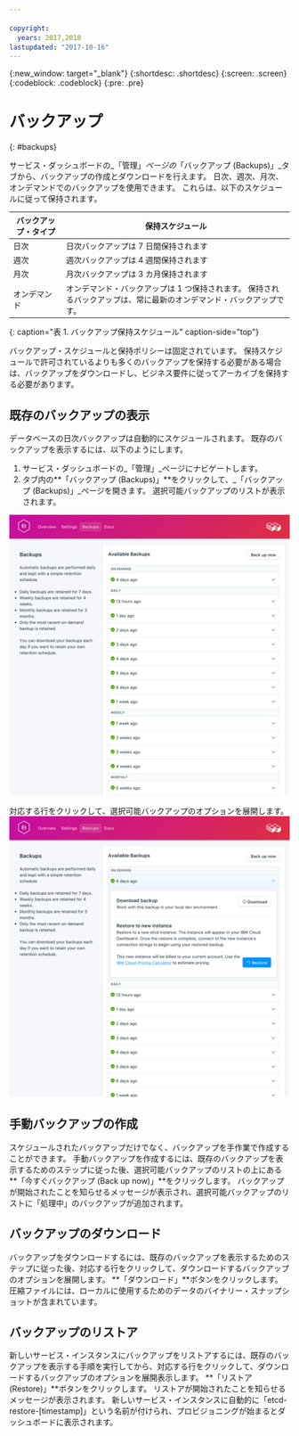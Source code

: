 ```yaml
---

copyright:
  years: 2017,2018
lastupdated: "2017-10-16"
---
```


{:new_window: target="_blank"}
{:shortdesc: .shortdesc}
{:screen: .screen}
{:codeblock: .codeblock}
{:pre: .pre}

# バックアップ
{: #backups}

サービス・ダッシュボードの_「管理」_ページの_「バックアップ (Backups)」_タブから、バックアップの作成とダウンロードを行えます。 日次、週次、月次、オンデマンドでのバックアップを使用できます。 これらは、以下のスケジュールに従って保持されます。

バックアップ・タイプ|保持スケジュール
----------|-----------
日次|日次バックアップは 7 日間保持されます
週次|週次バックアップは 4 週間保持されます
月次|月次バックアップは 3 カ月保持されます
オンデマンド|オンデマンド・バックアップは 1 つ保持されます。 保持されるバックアップは、常に最新のオンデマンド・バックアップです。
{: caption="表 1. バックアップ保持スケジュール" caption-side="top"}

バックアップ・スケジュールと保持ポリシーは固定されています。 保持スケジュールで許可されているよりも多くのバックアップを保持する必要がある場合は、バックアップをダウンロードし、ビジネス要件に従ってアーカイブを保持する必要があります。

## 既存のバックアップの表示

データベースの日次バックアップは自動的にスケジュールされます。 既存のバックアップを表示するには、以下のようにします。

1. サービス・ダッシュボードの_「管理」_ページにナビゲートします。
2. タブ内の**「バックアップ (Backups)」**をクリックして、_「バックアップ (Backups)」_ページを開きます。 選択可能バックアップのリストが表示されます。

  ![選択可能バックアップ](./images/etcd-backups-show.png "選択可能バックアップのリスト。")

対応する行をクリックして、選択可能バックアップのオプションを展開します。
  ![バックアップ・オプション](./images/etcd-backups-options.png "バックアップのオプション。") 

## 手動バックアップの作成

スケジュールされたバックアップだけでなく、バックアップを手作業で作成することができます。 手動バックアップを作成するには、既存のバックアップを表示するためのステップに従った後、選択可能バックアップのリストの上にある**「今すぐバックアップ (Back up now)」**をクリックします。 バックアップが開始されたことを知らせるメッセージが表示され、選択可能バックアップのリストに「処理中」のバックアップが追加されます。

## バックアップのダウンロード

バックアップをダウンロードするには、既存のバックアップを表示するためのステップに従った後、対応する行をクリックして、ダウンロードするバックアップのオプションを展開します。 **「ダウンロード」**ボタンをクリックします。 圧縮ファイルには、ローカルに使用するためのデータのバイナリー・スナップショットが含まれています。

## バックアップのリストア
新しいサービス・インスタンスにバックアップをリストアするには、既存のバックアップを表示する手順を実行してから、対応する行をクリックして、ダウンロードするバックアップのオプションを展開表示します。 **「リストア (Restore)」**ボタンをクリックします。 リストアが開始されたことを知らせるメッセージが表示されます。 新しいサービス・インスタンスに自動的に「etcd-restore-[timestamp]」という名前が付けられ、プロビジョニングが始まるとダッシュボードに表示されます。
